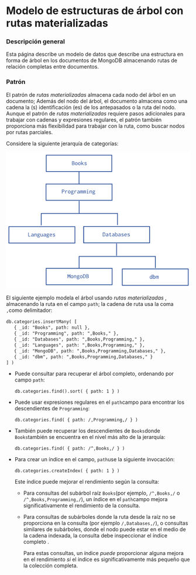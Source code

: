 # Modelo de estructuras de árbol con rutas materializadas

### Descripción general  <a id="overview"></a>

Esta página describe un modelo de datos que describe una estructura en forma de árbol en los documentos de MongoDB almacenando rutas de relación completas entre documentos.

### Patrón  <a id="pattern"></a>

El patrón de _rutas materializadas_ almacena cada nodo del árbol en un documento; Además del nodo del árbol, el documento almacena como una cadena la \(s\) identificación \(es\) de los antepasados ​​o la ruta del nodo. Aunque el patrón de _rutas materializadas_ requiere pasos adicionales para trabajar con cadenas y expresiones regulares, el patrón también proporciona más flexibilidad para trabajar con la ruta, como buscar nodos por rutas parciales.

Considere la siguiente jerarquía de categorías:

![](../../.gitbook/assets/image%20%285%29.png)

El siguiente ejemplo modela el árbol usando _rutas materializadas_ , almacenando la ruta en el campo `path`; la cadena de ruta usa la coma `,`como delimitador:

```text
db.categories.insertMany( [
   { _id: "Books", path: null },
   { _id: "Programming", path: ",Books," },
   { _id: "Databases", path: ",Books,Programming," },
   { _id: "Languages", path: ",Books,Programming," },
   { _id: "MongoDB", path: ",Books,Programming,Databases," },
   { _id: "dbm", path: ",Books,Programming,Databases," }
] )
```

* Puede consultar para recuperar el árbol completo, ordenando por campo `path`:

  ```text
  db.categories.find().sort( { path: 1 } )
  ```

* Puede usar expresiones regulares en el `path`campo para encontrar los descendientes de `Programming`:

  ```text
  db.categories.find( { path: /,Programming,/ } )
  ```

* También puede recuperar los descendientes de `Books`donde `Books`también se encuentra en el nivel más alto de la jerarquía:

  ```text
  db.categories.find( { path: /^,Books,/ } )
  ```

* Para crear un índice en el campo, `path`use la siguiente invocación:

  ```text
  db.categories.createIndex( { path: 1 } )
  ```

  Este índice puede mejorar el rendimiento según la consulta:

  * Para consultas del subárbol raíz `Books`\(por ejemplo, `/^,Books,/` o `/^,Books,Programming,/`\), un índice en el `path`campo mejora significativamente el rendimiento de la consulta.
  * Para consultas de subárboles donde la ruta desde la raíz no se proporciona en la consulta \(por ejemplo `/,Databases,/`\), o consultas similares de subárboles, donde el nodo puede estar en el medio de la cadena indexada, la consulta debe inspeccionar el índice completo .

    Para estas consultas, un índice _puede_ proporcionar alguna mejora en el rendimiento _si_ el índice es significativamente más pequeño que la colección completa.

